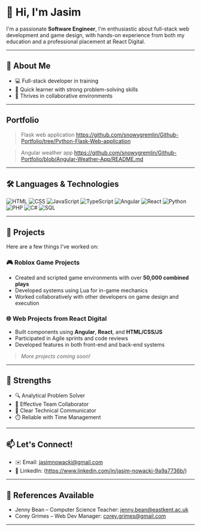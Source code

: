 # 👋 Hi, I'm Jasim 

I'm a passionate **Software Engineer**, I'm enthusiastic about full-stack web development and game design, with hands-on experience from both my education and a professional placement at React Digital.

---

## 🚀 About Me
- 💻 Full-stack developer in training
- 🧠 Quick learner with strong problem-solving skills
- 🤝 Thrives in collaborative environments

---
## Portfolio

>Flask web application
https://github.com/snowygremlin/Github-Portfolio/tree/Python-Flask-Web-application

>Angular weather app
https://github.com/snowygremlin/Github-Portfolio/blob/Angular-Weather-App/README.md

---

## 🛠️ Languages & Technologies
![HTML](https://img.shields.io/badge/-HTML5-E34F26?logo=html5&logoColor=white)
![CSS](https://img.shields.io/badge/-CSS3-1572B6?logo=css3)
![JavaScript](https://img.shields.io/badge/-JavaScript-F7DF1E?logo=javascript&logoColor=black)
![TypeScript](https://img.shields.io/badge/-TypeScript-3178C6?logo=typescript&logoColor=white)
![Angular](https://img.shields.io/badge/-Angular-DD0031?logo=angular&logoColor=white)
![React](https://img.shields.io/badge/-React-61DAFB?logo=react&logoColor=black)
![Python](https://img.shields.io/badge/-Python-3776AB?logo=python&logoColor=white)
![PHP](https://img.shields.io/badge/-PHP-777BB4?logo=php&logoColor=white)
![C#](https://img.shields.io/badge/-C%23-239120?logo=c-sharp&logoColor=white)
![SQL](https://img.shields.io/badge/-SQL-4479A1?logo=postgresql&logoColor=white)

---

## 📁 Projects
Here are a few things I've worked on:

### 🎮 Roblox Game Projects
- Created and scripted game environments with over **50,000 combined plays**
- Developed systems using Lua for in-game mechanics
- Worked collaboratively with other developers on game design and execution

### 🌐 Web Projects from React Digital
- Built components using **Angular**, **React**, and **HTML/CSS/JS**
- Participated in Agile sprints and code reviews
- Developed features in both front-end and back-end systems

> *More projects coming soon!*


---

## 🧠 Strengths
- 🔍 Analytical Problem Solver
- 🤝 Effective Team Collaborator
- 💬 Clear Technical Communicator
- ⏱️ Reliable with Time Management

---

## 📫 Let's Connect!
- ✉️ Email: [jasimnowacki@gmail.com](mailto:jasimnowacki@gmail.com)
- 🔗 LinkedIn: (https://www.linkedin.com/in/jasim-nowacki-9a9a7736b/)


---

## 📌 References Available
- Jenny Bean – Computer Science Teacher: jenny.bean@eastkent.ac.uk  
- Corey Grimes – Web Dev Manager: corey.grimes@gmail.com

---

